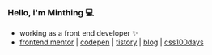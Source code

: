 ### Hello, i'm Minthing 💻

- working as a front end developer ✨
- [frontend mentor](https://www.frontendmentor.io/profile/minthing) | [codepen](https://codepen.io/minthing) | [tistory](https://mber.tistory.com/) | [blog](https://minthing.github.io/) | [css100days](https://100dayscss.com/progress/minthing/)

<!--
**minthing/minthing** is a ✨ _special_ ✨ repository because its `README.md` (this file) appears on your GitHub profile.

Here are some ideas to get you started:

- 🔭 I’m currently working on ...
- 🌱 I’m currently learning ...
- 👯 I’m looking to collaborate on ...
- 🤔 I’m looking for help with ...
- 💬 Ask me about ...
- 📫 How to reach me: ...
- 😄 Pronouns: ...
- ⚡ Fun fact: ...
-->
